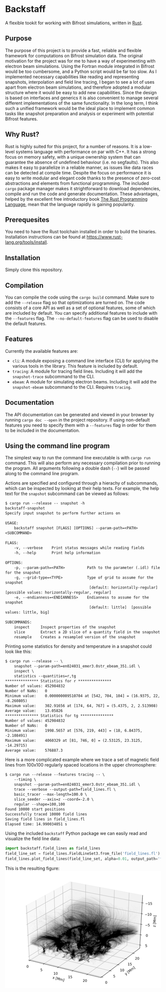 # Backstaff

A flexible tookit for working with Bifrost simulations, written in [Rust](https://www.rust-lang.org/).

## Purpose

The purpose of this project is to provide a fast, reliable and flexible framework for computations on Bifrost simulation data. The original motivation for the project was for me to have a way of experimenting with electron beam simulations. Using the Fortran module integrated in Bifrost would be too cumbersome, and a Python script would be far too slow. As I implemented necessary capabilities like reading and representing snapshots, interpolation and field line tracing, I began to see a lot of uses apart from electron beam simulations, and therefore adopted a modular structure where it would be easy to add new capabilities. Since the design is based on interfaces and generics it is also convenient to manage several different implementations of the same functionality. In the long term, I think such a unified framework would be the ideal place to implement common tasks like snapshot preparation and analysis or experiment with potential Bifrost features.

## Why Rust?

Rust is highly suited for this project, for a number of reasons. It is a low-level systems language with performance on par with C++. It has a strong focus on memory safety, with a unique ownership system that can guarantee the absence of undefined behaviour (i.e. no segfaults). This also makes it easy to parallelize in a reliable manner, as issues like data races can be detected at compile time. Despite the focus on performance it is easy to write modular and elegant code thanks to the presence of zero-cost abstractions and elements from functional programming. The included `cargo` package manager makes it strightforward to download dependencies, compile and run the code and generate documentation. These advantages, helped by the excellent free introductory book [The Rust Programming Language](https://doc.rust-lang.org/book/), mean that the language rapidly is gaining popularity.

## Prerequesites

You need to have the Rust toolchain installed in order to build the binaries. Installation instructions can be found at https://www.rust-lang.org/tools/install.

## Installation

Simply clone this repository.

## Compilation

You can compile the code using the `cargo build` command. Make sure to add the `--release` flag so that optimizations are turned on. The code consists of a core API as well as a set of optional features, some of which are included by default. You can specify additional features to include with the `--features` flag. The `--no-default-features` flag can be used to disable the default features.

## Features

Currently the available features are:
* `cli`: A module exposing a command line interface (CLI) for applying the various tools in the library. This feature is included by default.
* `tracing`: A module for tracing field lines. Including it will add the `snapshot-trace` subcommand to the CLI.
* `ebeam`: A module for simulating electron beams. Including it will add the `snapshot-ebeam` subcommand to the CLI. Requires `tracing`.

## Documentation

The API documentation can be generated and viewed in your browser by running `cargo doc --open` in the project repository. If using non-default features you need to specify them with a `--features` flag in order for them to be included in the documentation.

## Using the command line program

The simplest way to run the command line executable is with `cargo run` command. This will also perform any necessary compilation prior to running the program. All arguments following a double dash (`--`) will be passed along to the command line program.

Actions are specified and configured through a hierachy of subcommands, which can be inspected by looking at their help texts. For example, the help text for the `snapshot` subcommand can be viewed as follows:
```
$ cargo run --release -- snapshot -h
backstaff-snapshot
Specify input snapshot to perform further actions on

USAGE:
    backstaff snapshot [FLAGS] [OPTIONS] --param-path=<PATH> <SUBCOMMAND>

FLAGS:
    -v, --verbose    Print status messages while reading fields
    -h, --help       Print help information

OPTIONS:
    -p, --param-path=<PATH>          Path to the parameter (.idl) file for the snapshot
    -g, --grid-type=<TYPE>           Type of grid to assume for the snapshot
                                      [default: horizontally-regular]  [possible values: horizontally-regular, regular]
    -e, --endianness=<ENDIANNESS>    Endianness to assume for the snapshot
                                      [default: little]  [possible values: little, big]

SUBCOMMANDS:
    inspect     Inspect properties of the snapshot
    slice       Extract a 2D slice of a quantity field in the snapshot
    resample    Creates a resampled version of the snapshot
```

Printing some statistics for density and temperature in a snapshot could look like this:
```
$ cargo run --release -- \
    snapshot --param-path=en024031_emer3.0str_ebeam_351.idl \
    inspect \
    statistics --quantities=r,tg
*************** Statistics for r ***************
Number of values: 452984832
Number of NaNs:   0
Minimum value:    0.000000009510704 at [542, 704, 104] = (16.9375, 22, -8.260805)
Maximum value:    302.91656 at [174, 64, 767] = (5.4375, 2, 2.513908)
Average value:    13.05826
*************** Statistics for tg ***************
Number of values: 452984832
Number of NaNs:   0
Minimum value:    1998.5657 at [576, 219, 443] = (18, 6.84375, -2.108491)
Maximum value:    4060329 at [81, 746, 0] = (2.53125, 23.3125, -14.29715)
Average value:    576887.3
```

Here is a more complicated example where we trace a set of magnetic field lines from 100x100 regularly spaced locations in the upper chromosphere:
```
$ cargo run --release --features tracing -- \
    --timing \
    snapshot --param-path=en024031_emer3.0str_ebeam_351.idl \
    trace --verbose --output-path=field_lines.fl \
    basic_tracer --max-length=100.0 \
    slice_seeder --axis=z --coord=-2.0 \
    regular --shape=100,100
Found 10000 start positions
Successfully traced 10000 field lines
Saving field lines in field_lines.fl
Elapsed time: 14.990034051 s
```

Using the included `backstaff` Python package we can easily read and visualize the field line data:
```python
import backstaff.field_lines as field_lines
field_line_set = field_lines.FieldLineSet3.from_file('field_lines.fl')
field_lines.plot_field_lines(field_line_set, alpha=0.01, output_path='field_lines.png')
```

This is the resulting figure:
![field_lines](figures/field_lines.png "Magnetic field lines")
